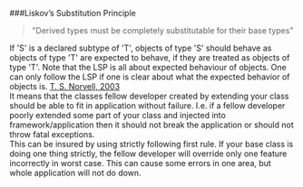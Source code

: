 ###Liskov’s Substitution Principle
>"Derived types must be completely substitutable for their base types"

If 'S' is a declared subtype of 'T', objects of type 'S' should behave as objects of type 'T' are expected to behave, 
if they are treated as objects of type 'T'. Note that the LSP is all about expected behaviour of objects. 
One can only follow the LSP if one is clear about what the expected behavior of objects is. 
[T. S. Norvell, 2003](http://www.engr.mun.ca/~theo/Courses/sd/5895-downloads/sd-principles-3.ppt.pdf)  
It means that the classes fellow developer created by extending your class should be able to fit in application without failure. 
I.e. if a fellow developer poorly extended some part of your class and injected into framework/application then it should 
not break the application or should not throw fatal exceptions.  
This can be insured by using strictly following first rule. If your base class is doing one thing strictly, the fellow developer 
will override only one feature incorrectly in worst case. This can cause some errors in one area, but whole application will not do down.

